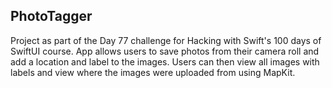 ## PhotoTagger

Project as part of the Day 77 challenge for Hacking with Swift's 100 days of SwiftUI course. App allows users to save photos from their camera roll and add a location and label to the images. Users can then view all images with labels and view where the images were uploaded from using MapKit.
